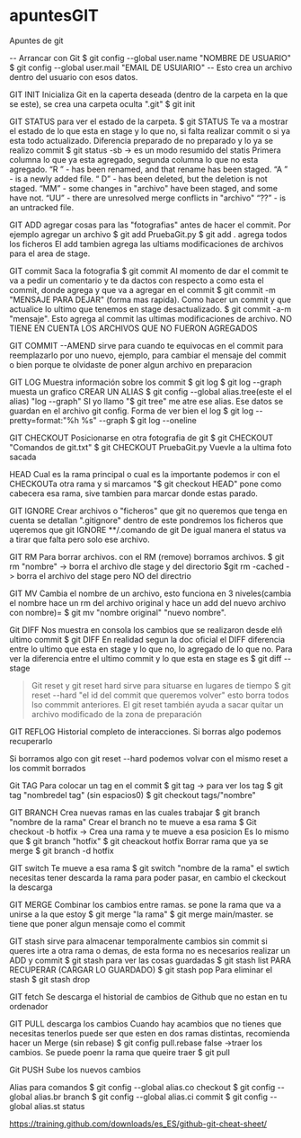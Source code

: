 # apuntesGIT
Apuntes de git

-- Arrancar con Git
$ git config --global user.name "NOMBRE DE USUARIO"
$ git config --global user.mail "EMAIL DE USUIARIO"
-- Esto crea un archivo dentro del usuario con esos datos.

GIT INIT
Inicializa Git en la caperta deseada (dentro de la carpeta en la que se este), se crea una carpeta oculta ".git" 
$ git init


 GIT STATUS
 para ver el estado de la carpeta.
$ git STATUS
Te va a mostrar el estado de lo que esta en stage y lo que no, si falta realizar commit o si ya esta todo actualizado. Diferencia preparado de no preparado y lo ya se realizo commit
$ git status -sb -> es un modo resumido del statis Primera columna lo que ya esta agregado, segunda columna lo que no esta agregado. 
“R ” - has been renamed, and that rename has been staged.
“A ” -  is a newly added file.
“ D” - has been deleted, but the deletion is not staged.
“MM” - some changes in "archivo" have been staged, and some have not.
“UU” - there are unresolved merge conflicts in "archivo"
“??” - is an untracked file.

GIT ADD
agregar cosas para las "fotografias" antes de hacer el commit. Por ejemplo agregar un archivo
$ git add PruebaGit.py
$ git add . agrega todos los ficheros
El add tambien agrega las ultiams modificaciones de archivos para el area de stage.


GIT commit
Saca la fotografia
$ git commit
Al momento de dar el commit te va a pedir un comentario
y te da dactos con respecto a como esta el commit, donde agrega y que va a agregar en el commit
$ git commit -m "MENSAJE PARA DEJAR" (forma mas rapida).
Como hacer un commit y que actualice lo ultimo que tenemos en stage desactualizado. 
$ git commit -a-m "mensaje".
Esto agrega al commit las ultimas modificaciones de archivo. NO TIENE EN CUENTA LOS ARCHIVOS QUE NO FUERON AGREGADOS 

GIT COMMIT --AMEND
sirve para cuando te equivocas en el commit para reemplazarlo por uno nuevo, ejemplo, para cambiar el mensaje del commit o bien porque te olvidaste de poner algun archivo en preparacion


GIT LOG
Muestra información sobre los commit
$ git log 
$ git log --graph muesta un grafico
CREAR UN ALIAS
$ git config --global alias.tree(este el el alias) "log --graph"
SI yo llamo "$ git tree" me atre ese alias. Ese datos se guardan en el archivo git config.
Forma de ver bien el log
$ git log --pretty=format:"%h %s" --graph
$ git log --oneline

GIT CHECKOUT
Posicionarse en otra fotografia de git
$ git CHECKOUT "Comandos de git.txt"
$ git CHECKOUT PruebaGit.py
Vuevle a la ultima foto sacada

HEAD
Cual es la rama principal o cual es la importante
podemos ir con el CHECKOUTa otra rama y si marcamos "$ git checkout HEAD" pone como cabecera esa rama, sive tambien para marcar donde estas parado.

GIT IGNORE
Crear archivos o "ficheros" que git no queremos que tenga en cuenta se detallan ".gitignore"
dentro de este pondremos los ficheros que uqeremos que git IGNORE
**/.comando de git
De igual manera el status va a tirar que falta pero solo ese archivo.

GIT RM
Para borrar archivos. 
con el RM (remove) borramos archivos.
$ git rm "nombre" -> borra el archivo dle stage y del directorio
$git rm -cached -> borra el archivo del stage pero NO del directrio

GIT MV 
Cambia el nombre de un archivo, esto funciona en 3 niveles(cambia el nombre hace un rm del archivo original y hace un add del nuevo archivo con nombre)=
$ git mv "nombre original" "nuevo nombre".

Git DIFF
Nos muestra en consola los cambios que se realizaron desde elñ ultimo commit
$ git DIFF
En realidad segun la doc oficial el DIFF diferencia entre lo ultimo que esta en stage y lo que no, lo agregado de lo que no.
Para ver la diferencia entre el ultimo commit y lo que esta en stage es
$ git diff --stage

>Git reset y git reset hard
sirve para situarse en lugares de tiempo
$ git reset --hard "el id del commit que queremos volver"
esto borra todos lso commmit anteriores.
El git reset también ayuda a sacar quitar un archivo modificado de la zona de preparación
 
GIT REFLOG
Historial completo de interacciones. Si borras algo podemos recuperarlo

Si borramos algo con git reset --hard podemos volvar con el mismo reset a los commit borrados

Git TAG
Para colocar un tag en el commit
$ git tag -> para ver los tag
$ git tag "nombredel tag" (sin espacios0)
$ git checkout tags/"nombre"

GIT BRANCH
Crea nuevas ramas en las cuales trabajar
$ git branch "nombre de la rama"
Crear el branch no te mueve a esa rama
$ Git checkout -b hotfix -> Crea una rama y te mueve a esa posicion
	Es lo mismo que $ git branch "hotfix"
			$ git cheackout hotfix
Borrar rama que ya se merge
$ git branch -d hotfix


GIT switch
Te mueve a esa rama
$ git switch "nombre de la rama"
el swtich necesitas tener descarda la rama para poder pasar, en cambio el ckeckout la descarga

GIT MERGE
Combinar los cambios entre ramas. se pone la rama que va a unirse a la que estoy
$ git merge "la rama" 
$ git merge main/master.
se tiene que poner algun mensaje como el commit

GIT stash
sirve para almacenar temporalmente cambios sin commit si queres irte a otra rama o demas, de esta forma no es necesarios realizar un ADD y commit
$ git stash
para ver las cosas guardadas
$ git stash list
PARA RECUPERAR (CARGAR LO GUARDADO)
$ git stash pop
Para eliminar el stash
$ git stash drop

GIT fetch
Se descarga el historial de cambios de Github que no estan en tu ordenador

GIT PULL 
descarga los cambios
Cuando hay acambios que no tienes que necesitas tenerlos puede ser que esten en dos ramas distintas, recomienda hacer un Merge (sin rebase)
$ git config pull.rebase false ->traer los cambios. Se puede poenr la rama que queire traer
$ git pull


Git PUSH 
Sube los nuevos cambios

Alias para comandos
$ git config --global alias.co	checkout
$ git config --global alias.br	branch
$ git config --global alias.ci	commit
$ git config --global alias.st	status

https://training.github.com/downloads/es_ES/github-git-cheat-sheet/
